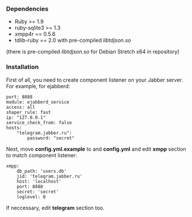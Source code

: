 ### Dependencies ###

* Ruby >= 1.9
* ruby-sqlite3 >= 1.3
* xmpp4r == 0.5.6
* tdlib-ruby == 2.0 with pre-compiled _libtdjson.so_

(there is pre-compiled _libtdjson.so_ for Debian Stretch x64 in repository)

### Installation ###

First of all, you need to create component listener on your Jabber server. 
For example, for ejabberd:

```
port: 8888  
module: ejabberd_service  
access: all  
shaper_rule: fast  
ip: "127.0.0.1"  
service_check_from: false  
hosts:  
	"telegram.jabber.ru":  
		password: "secret"
```


Next, move **config.yml.example** to and **config.yml** and edit **xmpp** section to match component listener:


```
xmpp:
	db_path: 'users.db'  
	jid: 'telegram.jabber.ru'  
	host: 'localhost'  
	port: 8888  
	secret: 'secret'  
	loglevel: 0   
```

If neccessary, edit **telegram** section too. 
